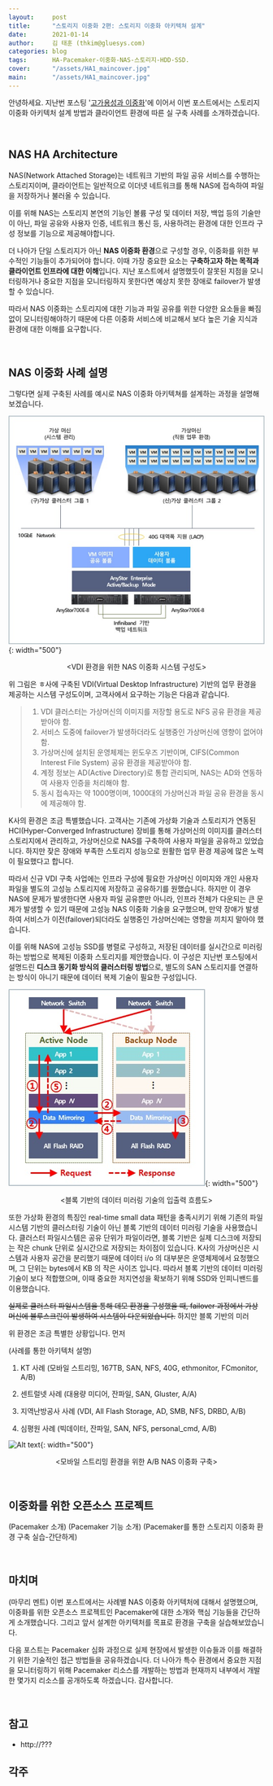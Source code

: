 ```yaml
---
layout:     post
title:      "스토리지 이중화 2편: 스토리지 이중화 아키텍쳐 설계"
date:       2021-01-14
author:     김 태훈 (thkim@gluesys.com)
categories: blog
tags:       HA-Pacemaker-이중화-NAS-스토리지-HDD-SSD.
cover:      "/assets/HA1_maincover.jpg"
main:       "/assets/HA1_maincover.jpg"
---
```


안녕하세요. 지난번 포스팅 '[고가용성과 이중화](https://tech.gluesys.com/blog/2020/08/22/HA_1_intro.html)'에 이어서 이번 포스트에서는 스토리지 이중화 아키텍처 설계 방법과 클라이언트 환경에 따른 실 구축 사례를 소개하겠습니다.

&nbsp;

## NAS HA Architecture

NAS(Network Attached Storage)는 네트워크 기반의 파일 공유 서비스를 수행하는 스토리지이며, 클라이언트는 일반적으로 이더넷 네트워크를 통해 NAS에 접속하여 파일을 저장하거나 불러올 수 있습니다.

이를 위해 NAS는 스토리지 본연의 기능인 볼륨 구성 및 데이터 저장, 백업 등의 기술만이 아닌, 파일 공유와 사용자 인증, 네트워크 통신 등, 사용하려는  환경에 대한 인프라 구성 정보를 기능으로 제공해야합니다.

더 나아가 단일 스토리지가 아닌 **NAS 이중화 환경**으로 구성할 경우, 이중화를 위한 부수적인 기능들이 추가되어야 합니다. 이때 가장 중요한 요소는 **구축하고자 하는 목적과 클라이언트 인프라에 대한 이해**입니다. 지난 포스트에서 설명했듯이 잘못된 지점을 모니터링하거나 중요한 지점을 모니터링하지 못한다면 예상치 못한 장애로 failover가 발생할 수 있습니다.

따라서 NAS 이중화는 스토리지에 대한 기능과 파일 공유를 위한 다양한 요소들을 빠짐없이 모니터링해야하기 때문에 다른 이중화 서비스에 비교해서 보다 높은 기술 지식과 환경에 대한 이해를 요구합니다.

&nbsp;

## NAS 이중화 사례 설명

그렇다면 실제 구축된 사례를 예시로 NAS 이중화 아키텍쳐를 설계하는 과정을 설명해보겠습니다.

![Alt text](/assets/HA2_FIG1.jpg){: width="500"}
<center>&#60;VDI 환경을 위한 NAS 이중화 시스템 구성도&#62;</center>

위 그림은 ㅎ사에 구축된 VDI(Virtual Desktop Infrastructure) 기반의 업무 환경을 제공하는 시스템 구성도이며, 고객사에서 요구하는 기능은 다음과 같습니다.

> 1. VDI 클러스터는 가상머신의 이미지를 저장할 용도로 NFS 공유 환경을 제공받아야 함.
> 2. 서비스 도중에 failover가 발생하더라도 실행중인 가상머신에 영향이 없어야 함.
> 3. 가상머신에 설치된 운영체제는 윈도우즈 기반이며, CIFS(Common Interest File System) 공유 환경을 제공받아야 함.
> 4. 계정 정보는 AD(Active Directory)로 통합 관리되며, NAS는 AD와 연동하여 사용자 인증을 처리해야 함.
> 5. 동시 접속자는 약 1000명이며, 1000대의 가상머신과 파일 공유 환경을 동시에 제공해야 함.

K사의 환경은 조금 특별했습니다. 고객사는 기존에 가상화 기술과 스토리지가 연동된 HCI(Hyper-Converged Infrastructure) 장비를 통해 가상머신의 이미지를 클러스터 스토리지에서 관리하고, 가상머신으로 NAS를 구축하여 사용자 파일을 공유하고 있었습니다. 하지만 잦은 장애와 부족한 스토리지 성능으로 원활한 업무 환경 제공에 많은 노력이 필요했다고 합니다.

따라서 신규 VDI 구축 사업에는 인프라 구성에 필요한 가상머신 이미지와 개인 사용자 파일을 별도의 고성능 스토리지에 저장하고 공유하기를 원했습니다. 하지만 이 경우 NAS에 문제가 발생한다면 사용자 파일 공유뿐만 아니라, 인프라 전체가 다운되는 큰 문제가 발생할 수 있기 때문에 고성능 NAS 이중화 기술을 요구했으며, 만약 장애가 발생하여 서비스가 이전(failover)되더라도 실행중인 가상머신에는 영향을 끼치지 말아야 했습니다.

이를 위해 NAS에 고성능 SSD를 병렬로 구성하고, 저장된 데이터를 실시간으로 미러링하는 방법으로 복제된 이중화 스토리지를 제안했습니다. 이 구성은 지난번 포스팅에서 설명드린 **디스크 동기화 방식의 클러스터링 방법**으로, 별도의 SAN 스토리지를 연결하는 방식이 아니기 때문에 데이터 복제 기술이 필요한 구성입니다.

![Alt text](/assets/HA2_FIG2.jpg){: width="500"}
<center>&#60;블록 기반의 데이터 미러링 기술의 입출력 흐름도&#62;</center>

또한 가상화 환경의 특징인 real-time small data 패턴을 충족시키기 위해 기존의 파일시스템 기반의 클러스터링 기술이 아닌 블록 기반의 데이터 미러링 기술을 사용했습니다. 클러스터 파일시스템은 공유 단위가 파일이라면, 블록 기반은 실제 디스크에 저장되는 작은 chunk 단위로 실시간으로 저장되는 차이점이 있습니다. K사의 가상머신은 시스템과 사용자 공간을 분리했기 때문에 데이터 i/o 의 대부분은 운영체제에서 요청했으며, 그 단위는 bytes에서 KB 의 작은 사이즈 입니다. 따라서 블록 기반의 데이터 미러링 기술이 보다 적합했으며, 이때 중요한 저지연성을 확보하기 위해 SSD와 인피니밴드를 이용했습니다.

~~실제로 클러스터 파일시스템을 통해 데모 환경을 구성했을 때, failover 과정에서 가상머신에 블루스크린이 발생하여 시스템이 다운되었습니다.~~
하지만 블록 기반의 미러


위 환경은 조금 특별한 상황입니다. 먼저 

(사례를 통한 아키텍처 설명)
1. KT 사례 (모바일 스트리밍, 167TB, SAN, NFS, 40G, ethmonitor, FCmonitor, A/B)

2. 센트럴넷 사례 (대용량 미디어, 잔파일, SAN, Gluster, A/A)

3. 지역난방공사 사례 (VDI, All Flash Storage, AD, SMB, NFS, DRBD, A/B)

4. 심평원 사례 (빅데이터, 잔파일, SAN, NFS, personal_cmd,  A/B)

![Alt text](/assets/???.jpg){: width="500"}
<center>&#60;모바일 스트리밍 환경을 위한 A/B NAS 이중화 구축&#62;</center>

&nbsp;

## 이중화를 위한 오픈소스 프로젝트

(Pacemaker 소개)
(Pacemaker 기능 소개)
(Pacemaker를 통한 스토리지 이중화 환경 구축 실습-간단하게)

&nbsp;

## 마치며

(마무리 멘트)
이번 포스트에서는 사례별 NAS 이중화 아키텍처에 대해서 설명했으며, 이중화를 위한 오픈소스 프로젝트인 Pacemaker에 대한 소개와 핵심 기능들을 간단하게 소개했습니다. 그리고 앞서 설계한 아키텍처를 목표로 환경을 구축을 실습해보았습니다.

다음 포스트는 Pacemaker 심화 과정으로 실제 현장에서 발생한 이슈들과 이를 해결하기 위한 기술적인 접근 방법들을 공유하겠습니다. 더 나아가 특수 환경에서 중요한 지점을 모니터링하기 위해 Pacemaker 리소스를 개발하는 방법과 현재까지 내부에서 개발한 몇가지 리소스를 공개하도록 하겠습니다. 감사합니다.

&nbsp;

## 참고

 * http://???

## 각주

[^1]: https://???
